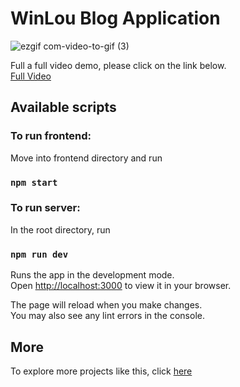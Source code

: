 # WinLou Blog Application

![ezgif com-video-to-gif (3)](https://user-images.githubusercontent.com/68913814/227895133-1ec8de6f-fbbf-42c9-8395-d97e6f304be2.gif)

Full a full video demo, please click on the link below.  
[Full Video](https://1drv.ms/v/s!AuGq8YuBSGdIgwIB8vVn2XfusC1B?e=jo8esf)

## Available scripts

### To run frontend:  
Move into frontend directory and run
### `npm start`

### To run server:  
In the root directory, run
### `npm run dev`

Runs the app in the development mode.\
Open [http://localhost:3000](http://localhost:3000) to view it in your browser.

The page will reload when you make changes.\
You may also see any lint errors in the console.

## More
To explore more projects like this, click [here](https://winnard.vercel.app/#work)
